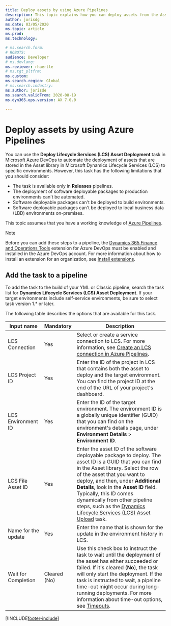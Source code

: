 ```yaml
---
title: Deploy assets by using Azure Pipelines
description: This topic explains how you can deploy assets from the Asset library in Microsoft Dynamics Lifecycle Services (LCS) by using pipelines in Azure DevOps.
author: jorisdg
ms.date: 03/05/2020
ms.topic: article
ms.prod: 
ms.technology: 

# ms.search.form: 
# ROBOTS: 
audience: Developer
# ms.devlang: 
ms.reviewer: rhaertle
# ms.tgt_pltfrm: 
ms.custom:
ms.search.region: Global
# ms.search.industry: 
ms.author: jorisde
ms.search.validFrom: 2020-08-19
ms.dyn365.ops.version: AX 7.0.0

---
```


# Deploy assets by using Azure Pipelines

You can use the **Deploy Lifecycle Services (LCS) Asset Deployment** task in Microsoft Azure DevOps to automate the deployment of assets that are stored in the Asset library in Microsoft Dynamics Lifecycle Services (LCS) to specific environments. However, this task has the following limitations that you should consider:

* The task is available only in **Releases** pipelines.
* The deployment of software deployable packages to production environments can't be automated.
* Software deployable packages can't be deployed to build environments.
* Software deployable packages can't be deployed to local business data (LBD) environments on-premises.

This topic assumes that you have a working knowledge of [Azure Pipelines](https://docs.microsoft.com/azure/devops/pipelines/get-started/pipelines-get-started).

> [!NOTE]
> Before you can add these steps to a pipeline, the [Dynamics 365 Finance and Operations Tools](https://marketplace.visualstudio.com/items?itemName=Dyn365FinOps.dynamics365-finops-tools) extension for Azure DevOps must be enabled and installed in the Azure DevOps account. For more information about how to install an extension for an organization, see [Install extensions](https://docs.microsoft.com/azure/devops/marketplace/install-extension).

## Add the task to a pipeline

To add the task to the build of your YML or Classic pipeline, search the task list for **Dynamics Lifecycle Services (LCS) Asset Deployment**. If your target environments include self-service environments, be sure to select task version 1.\* or later.

The following table describes the options that are available for this task.

| Input name | Mandatory | Description |
|---|---|---|
| LCS Connection | Yes | Select or create a service connection to LCS. For more information, see [Create an LCS connection in Azure Pipelines](pipeline-lcs-connection.md). |
| LCS Project ID | Yes | Enter the ID of the project in LCS that contains both the asset to deploy and the target environment. You can find the project ID at the end of the URL of your project's dashboard. |
| LCS Environment ID | Yes | Enter the ID of the target environment. The environment ID is a globally unique identifier (GUID) that you can find on the environment's details page, under **Environment Details** \> **Environment ID**. |
| LCS File Asset ID | Yes | Enter the asset ID of the software deployable package to deploy. The asset ID is a GUID that you can find in the Asset library. Select the row of the asset that you want to deploy, and then, under **Additional Details**, look in the **Asset ID** field. Typically, this ID comes dynamically from other pipeline steps, such as the [Dynamics Lifecycle Services (LCS) Asset Upload](pipeline-asset-upload.md) task. |
| Name for the update | Yes | Enter the name that is shown for the update in the environment history in LCS. |
| Wait for Completion | Cleared (No) | Use this check box to instruct the task to wait until the deployment of the asset has either succeeded or failed. If it's cleared (**No**), the task will only start the deployment. If the task is instructed to wait, a pipeline time-out might occur during long-running deployments. For more information about time-out options, see [Timeouts](https://docs.microsoft.com/azure/devops/pipelines/process/phases#timeouts). |


[!INCLUDE[footer-include](../../../includes/footer-banner.md)]